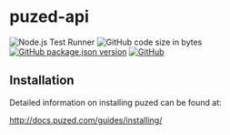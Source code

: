 # puzed-api
![Node.js Test Runner](https://github.com/puzed/puzed-api/workflows/Node.js%20Test%20Runner/badge.svg)
![GitHub code size in bytes](https://img.shields.io/github/languages/code-size/puzed/puzed-api)
[![GitHub package.json version](https://img.shields.io/github/package-json/v/puzed/puzed-api)](https://github.com/puzed/puzed-api/releases)
[![GitHub](https://img.shields.io/github/license/puzed/puzed-api)](https://github.com/puzed/puzed-api/blob/master/LICENSE)

## Installation
Detailed information on installing puzed can be found at:

http://docs.puzed.com/guides/installing/
